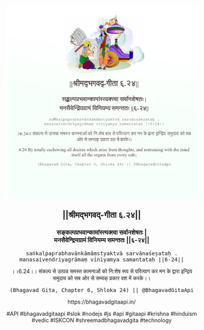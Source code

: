 <img src="../../asset/BG_6_24.png"/>
<center><h2>||श्रीमद्‍भगवद्‍-गीता ६.२४||</h2>
<h3>सङ्कल्पप्रभवान्कामांस्त्यक्त्वा सर्वानशेषतः |<br/>मनसैवेन्द्रियग्रामं विनियम्य समन्ततः ||६-२४||</h3>
<pre>saṅkalpaprabhavānkāmāṃstyaktvā sarvānaśeṣataḥ .<br/>manasaivendriyagrāmaṃ viniyamya samantataḥ ||6-24||</pre>
<p>।।6.24।। संकल्प से उत्पन्न समस्त कामनाओं को नि:शेष रूप से परित्याग कर मन के द्वारा इन्द्रिय समुदाय को सब ओर से सम्यक् प्रकार वश में करके।।</p>
<pre>(Bhagavad Gita, Chapter 6, Shloka 24) || @BhagavadGitaApi</pre><p>https://bhagavadgitaapi.in/</p><p>#API #bhagavadgitaapi #slok #nodejs #js #api #gitaapi #krishna #hinduism #vedic #ISKCON #shreemadbhagavadgita #technology</p></center>